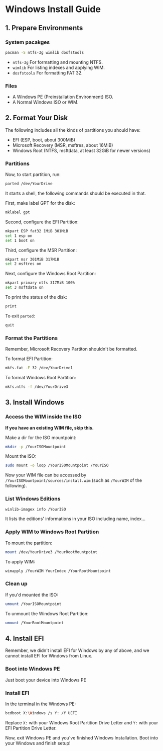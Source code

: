 # Windows Install Guide

## 1. Prepare Environments

### System pacakges

```bash
pacman -S ntfs-3g wimlib dosfstools
```

- `ntfs-3g` For formatting and mounting NTFS.
- `wimlib` For listing indexes and applying WIM.
- `dosfstools` For formatting FAT 32.

### Files

- A Windows PE (Preinstallation Environment) ISO.
- A Normal Windows ISO or WIM.

## 2. Format Your Disk

The following includes all the kinds of partitions you should have:

- EFI (ESP, boot, about 300MiB)
- Microsoft Recovery (MSR, msftres, about 16MiB)
- Windows Root (NTFS, msftdata, at least 32GiB for newer versions)

### Partitions

Now, to start partition, run:

```bash
parted /dev/YourDrive
```

It starts a shell, the following commands should be executed in that.

First, make label GPT for the disk:

```bash
mklabel gpt
```

Second, configure the EFI Partition:

```bash
mkpart ESP fat32 1MiB 301MiB
set 1 esp on
set 1 boot on
```

Third, configure the MSR Partition:

```bash
mkpart msr 301MiB 317MiB
set 2 msftres on
```

Next, configure the Windows Root Partition:

```bash
mkpart primary ntfs 317MiB 100%
set 3 msftdata on
```

To print the status of the disk:

```bash
print
```

To exit `parted`:

```bash
quit
```

### Format the Partitions

Remember, Microsoft Recovery Partiton shouldn't be formatted.

To format EFI Partition:

```bash
mkfs.fat -F 32 /dev/YourDrive1
```

To format Windows Root Partition:

```bash
mkfs.ntfs -f /dev/YourDrive3
```

## 3. Install Windows

### Access the WIM inside the ISO

**If you have an existing WIM file, skip this.**

Make a dir for the ISO mountpoint:

```bash
mkdir -p /YourISOMountpoint
```

Mount the ISO:

```bash
sudo mount -o loop /YourISOMountpoint /YourISO
```

Now your WIM file can be accessed by `/YourISOMountpoint/sources/install.wim` (such as `/YourWIM` of the following).

### List Windows Editions

```bash
winlib-imagex info /YourISO
```

It lists the editions' informations in your ISO including name, index...

### Apply WIM to Windows Root Partition

To mount the partition:

```bash
mount /dev/YourDrive3 /YourRootMountpoint
```

To apply WIM:

```bash
wimapply /YourWIM YourIndex /YourRootMountpoint
```

### Clean up

If you'd mounted the ISO:

```bash
umount /YourISOMountpoint
```

To unmount the Windows Root Partition:

```bash
umount /YourRootMountpoint
```

## 4. Install EFI

Remember, we didn't install EFI for Windows by any of above, and we cannot install EFI for Windows from Linux. 

### Boot into Windows PE

Just boot your device into Windows PE

### Install EFI

In the terminal in the Windows PE:

```bash
bcdboot X:\Windows /s Y: /f UEFI 
```

Replace `X:` with your Windows Root Partition Drive Letter and `Y:` with your EFI Partition Drive Letter.

Now, exit Windows PE and you've finished Windows Installation. Boot into your Windows and finish setup!
